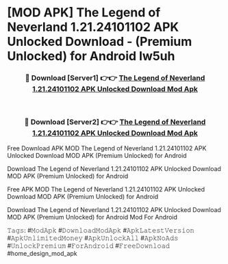 # [MOD APK] The Legend of Neverland 1.21.24101102 APK Unlocked Download - (Premium Unlocked) for Android lw5uh



<div align="center">
<h3>🔴 Download [Server1] 👉👉 <a href="https://momento.my/?title=The_Legend_of_Neverland_1.21.24101102_APK_Unlocked_Download">The Legend of Neverland 1.21.24101102 APK Unlocked Download Mod Apk</a></h3><br>

<h3>🔴 Download [Server2] 👉👉 <a href="https://momento.my/?title=The_Legend_of_Neverland_1.21.24101102_APK_Unlocked_Download">The Legend of Neverland 1.21.24101102 APK Unlocked Download Mod Apk</a></h3>
</div>



Free Download APK MOD The Legend of Neverland 1.21.24101102 APK Unlocked Download MOD APK (Premium Unlocked) for Android

Download The Legend of Neverland 1.21.24101102 APK Unlocked Download MOD APK (Premium Unlocked) for Android

Free APK MOD The Legend of Neverland 1.21.24101102 APK Unlocked Download MOD APK (Premium Unlocked) for Android

Download The Legend of Neverland 1.21.24101102 APK Unlocked Download MOD APK (Premium Unlocked) for Android Mod For Android

𝚃𝚊𝚐𝚜: #𝙼𝚘𝚍𝙰𝚙𝚔 #𝙳𝚘𝚠𝚗𝚕𝚘𝚊𝚍𝙼𝚘𝚍𝙰𝚙𝚔 #𝙰𝚙𝚔𝙻𝚊𝚝𝚎𝚜𝚝𝚅𝚎𝚛𝚜𝚒𝚘𝚗 #𝙰𝚙𝚔𝚄𝚗𝚕𝚒𝚖𝚒𝚝𝚎𝚍𝙼𝚘𝚗𝚎𝚢 #𝙰𝚙𝚔𝚄𝚗𝚕𝚘𝚌𝚔𝙰𝚕𝚕 #𝙰𝚙𝚔𝙽𝚘𝙰𝚍𝚜 #𝚄𝚗𝚕𝚘𝚌𝚔𝙿𝚛𝚎𝚖𝚒𝚞𝚖 #𝙵𝚘𝚛𝙰𝚗𝚍𝚛𝚘𝚒𝚍 #𝙵𝚛𝚎𝚎𝙳𝚘𝚠𝚗𝚕𝚘𝚊𝚍 #home_design_mod_apk
